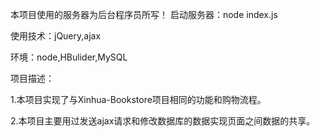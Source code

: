 本项目使用的服务器为后台程序员所写！
启动服务器：node index.js

使用技术：jQuery,ajax

环境：node,HBulider,MySQL

项目描述：

1.本项目实现了与Xinhua-Bookstore项目相同的功能和购物流程。

2.本项目主要用过发送ajax请求和修改数据库的数据实现页面之间数据的共享。

